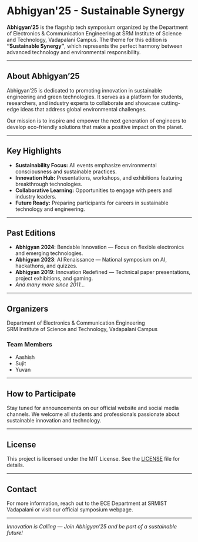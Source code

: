 # Abhigyan'25 - Sustainable Synergy

**Abhigyan’25** is the flagship tech symposium organized by the Department of Electronics & Communication Engineering at SRM Institute of Science and Technology, Vadapalani Campus. The theme for this edition is **“Sustainable Synergy”**, which represents the perfect harmony between advanced technology and environmental responsibility.

---

## About Abhigyan’25

Abhigyan’25 is dedicated to promoting innovation in sustainable engineering and green technologies. It serves as a platform for students, researchers, and industry experts to collaborate and showcase cutting-edge ideas that address global environmental challenges.

Our mission is to inspire and empower the next generation of engineers to develop eco-friendly solutions that make a positive impact on the planet.

---

## Key Highlights

- **Sustainability Focus:** All events emphasize environmental consciousness and sustainable practices.
- **Innovation Hub:** Presentations, workshops, and exhibitions featuring breakthrough technologies.
- **Collaborative Learning:** Opportunities to engage with peers and industry leaders.
- **Future Ready:** Preparing participants for careers in sustainable technology and engineering.

---

## Past Editions

- **Abhigyan 2024**: Bendable Innovation — Focus on flexible electronics and emerging technologies.
- **Abhigyan 2023**: AI Renaissance — National symposium on AI, hackathons, and quizzes.
- **Abhigyan 2019**: Innovation Redefined — Technical paper presentations, project exhibitions, and gaming.
- *And many more since 2011…*

---

## Organizers

Department of Electronics & Communication Engineering  
SRM Institute of Science and Technology, Vadapalani Campus

### Team Members

- Aashish  
- Sujit  
- Yuvan

---

## How to Participate

Stay tuned for announcements on our official website and social media channels. We welcome all students and professionals passionate about sustainable innovation and technology.

---

## License

This project is licensed under the MIT License. See the [LICENSE](LICENSE) file for details.

---

## Contact

For more information, reach out to the ECE Department at SRMIST Vadapalani or visit our official symposium webpage.

---

*Innovation is Calling — Join Abhigyan’25 and be part of a sustainable future!*
